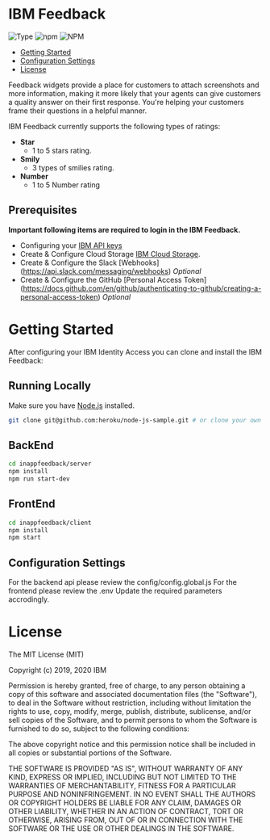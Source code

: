 # IBM Feedback
![Type](https://img.shields.io/badge/Type-JavaScript-blue.svg)
![npm](https://img.shields.io/npm/v/ibm-verify-sdk.svg?style=plastic)
![NPM](https://img.shields.io/npm/l/ibm-verify-sdk.svg?colorB=blue&style=plastic)

* [Getting Started](#getting-started)
* [Configuration Settings](#configuration-settings)
* [License](#license)

Feedback widgets provide a place for customers to attach screenshots and more information, making it more likely that your agents can give customers a quality answer on their first response. You're helping your customers frame their questions in a helpful manner.


IBM Feedback currently supports the following types of ratings:
 - **Star**
    - 1 to 5 stars rating.
 - **Smily**
	- 3 types of smilies rating.
 - **Number**
	-	1 to 5 Number rating


## Prerequisites
**Important following items are required to login in the  IBM Feedback.**
 - Configuring your [IBM API keys](https://cloud.ibm.com/docs/account?topic=account-userapikey)
 - Create & Configure Cloud Storage [IBM Cloud Storage](https://cloud.ibm.com/docs/cloud-object-storage).
 - Create & Configure the Slack [Webhooks] (https://api.slack.com/messaging/webhooks) *Optional*
 - Create & Configure the GitHub [Personal Access Token] (https://docs.github.com/en/github/authenticating-to-github/creating-a-personal-access-token) *Optional*

# Getting Started
After configuring your IBM Identity Access you can clone and install the IBM Feedback:

## Running Locally
Make sure you have [Node.js](http://nodejs.org/) installed.

```sh
git clone git@github.com:heroku/node-js-sample.git # or clone your own fork
```

## BackEnd
```sh
cd inappfeedback/server
npm install
npm run start-dev
```
## FrontEnd
```sh
cd inappfeedback/client
npm install
npm start
```

## Configuration Settings
For the backend api please review the config/config.global.js 
For the frontend please review the .env
Update the required parameters accrodingly.


# License
The MIT License (MIT)

Copyright (c) 2019, 2020 IBM

Permission is hereby granted, free of charge, to any person obtaining a copy of this software and associated documentation files (the "Software"), to deal in the Software without restriction, including without limitation the rights to use, copy, modify, merge, publish, distribute, sublicense, and/or sell copies of the Software, and to permit persons to whom the Software is furnished to do so, subject to the following conditions:

The above copyright notice and this permission notice shall be included in all copies or substantial portions of the Software.

THE SOFTWARE IS PROVIDED "AS IS", WITHOUT WARRANTY OF ANY KIND, EXPRESS OR IMPLIED, INCLUDING BUT NOT LIMITED TO THE WARRANTIES OF MERCHANTABILITY, FITNESS FOR A PARTICULAR PURPOSE AND NONINFRINGEMENT. IN NO EVENT SHALL THE AUTHORS OR COPYRIGHT HOLDERS BE LIABLE FOR ANY CLAIM, DAMAGES OR OTHER LIABILITY, WHETHER IN AN ACTION OF CONTRACT, TORT OR OTHERWISE, ARISING FROM, OUT OF OR IN CONNECTION WITH THE SOFTWARE OR THE USE OR OTHER DEALINGS IN THE SOFTWARE.
